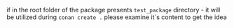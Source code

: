 if in the root folder of the package presents `test_package` directory - it will be utilized during
`conan create .`
please examine it`s content to get the idea